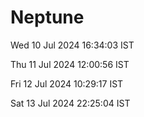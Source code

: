 # Neptune

Wed 10 Jul 2024 16:34:03 IST

Thu 11 Jul 2024 12:00:56 IST

Fri 12 Jul 2024 10:29:17 IST

Sat 13 Jul 2024 22:25:04 IST
